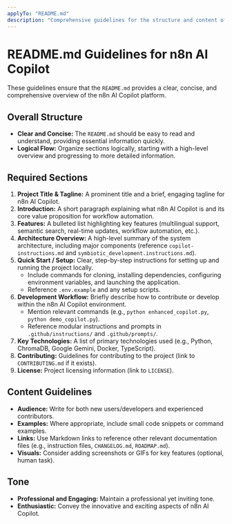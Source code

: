 ```yaml
---
applyTo: "README.md"
description: "Comprehensive guidelines for the structure and content of README.md in n8n AI Copilot projects"
---
```


# README.md Guidelines for n8n AI Copilot

These guidelines ensure that the `README.md` provides a clear, concise, and comprehensive overview of the n8n AI Copilot platform.

## Overall Structure
- **Clear and Concise:** The `README.md` should be easy to read and understand, providing essential information quickly.
- **Logical Flow:** Organize sections logically, starting with a high-level overview and progressing to more detailed information.

## Required Sections

1. **Project Title & Tagline:** A prominent title and a brief, engaging tagline for n8n AI Copilot.
2. **Introduction:** A short paragraph explaining what n8n AI Copilot is and its core value proposition for workflow automation.
3. **Features:** A bulleted list highlighting key features (multilingual support, semantic search, real-time updates, workflow automation, etc.).
4. **Architecture Overview:** A high-level summary of the system architecture, including major components (reference `copilot-instructions.md` and `symbiotic_development.instructions.md`).
5. **Quick Start / Setup:** Clear, step-by-step instructions for setting up and running the project locally.
   - Include commands for cloning, installing dependencies, configuring environment variables, and launching the application.
   - Reference `.env.example` and any setup scripts.
6. **Development Workflow:** Briefly describe how to contribute or develop within the n8n AI Copilot environment.
   - Mention relevant commands (e.g., `python enhanced_copilot.py`, `python demo_copilot.py`).
   - Reference modular instructions and prompts in `.github/instructions/` and `.github/prompts/`.
7. **Key Technologies:** A list of primary technologies used (e.g., Python, ChromaDB, Google Gemini, Docker, TypeScript).
8. **Contributing:** Guidelines for contributing to the project (link to `CONTRIBUTING.md` if it exists).
9. **License:** Project licensing information (link to `LICENSE`).

## Content Guidelines
- **Audience:** Write for both new users/developers and experienced contributors.
- **Examples:** Where appropriate, include small code snippets or command examples.
- **Links:** Use Markdown links to reference other relevant documentation files (e.g., instruction files, `CHANGELOG.md`, `ROADMAP.md`).
- **Visuals:** Consider adding screenshots or GIFs for key features (optional, human task).

## Tone
- **Professional and Engaging:** Maintain a professional yet inviting tone.
- **Enthusiastic:** Convey the innovative and exciting aspects of n8n AI Copilot.
